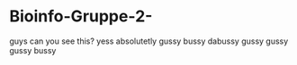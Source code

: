 # Bioinfo-Gruppe-2-

guys can you see this?
yess absolutetly
gussy bussy dabussy gussy gussy gussy bussy
